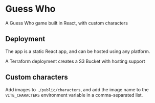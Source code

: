 # Guess Who

A Guess Who game built in React, with custom characters

## Deployment

The app is a static React app, and can be hosted using any platform.

A Terraform deployment creates a S3 Bucket with hosting support

## Custom characters

Add images to `./public/characters`, and add the image name to the `VITE_CHARACTERS` environment variable in a comma-separated list.
